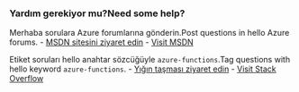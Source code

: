 ### <a name="need-some-help"></a><span data-ttu-id="7e289-101">Yardım gerekiyor mu?</span><span class="sxs-lookup"><span data-stu-id="7e289-101">Need some help?</span></span>
<span data-ttu-id="7e289-102">Merhaba sorulara Azure forumlarına gönderin.</span><span class="sxs-lookup"><span data-stu-id="7e289-102">Post questions in hello Azure forums.</span></span><span data-ttu-id="7e289-103"> - [MSDN sitesini ziyaret edin](http://go.microsoft.com/fwlink/?LinkId=780719)</span><span class="sxs-lookup"><span data-stu-id="7e289-103"> - [Visit MSDN](http://go.microsoft.com/fwlink/?LinkId=780719)</span></span>

<span data-ttu-id="7e289-104">Etiket soruları hello anahtar sözcüğüyle `azure-functions`.</span><span class="sxs-lookup"><span data-stu-id="7e289-104">Tag questions with hello keyword `azure-functions`.</span></span><span data-ttu-id="7e289-105"> - [Yığın taşması ziyaret edin](http://stackoverflow.com/questions/tagged/azure-functions)</span><span class="sxs-lookup"><span data-stu-id="7e289-105"> - [Visit Stack Overflow](http://stackoverflow.com/questions/tagged/azure-functions)</span></span>

